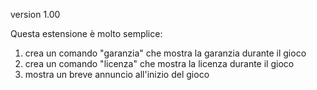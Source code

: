 
version 1.00

Questa estensione è molto semplice:
1) crea un comando "garanzia" che mostra la garanzia durante il gioco
2) crea un comando "licenza" che mostra la licenza durante il gioco
3) mostra un breve annuncio all'inizio del gioco


